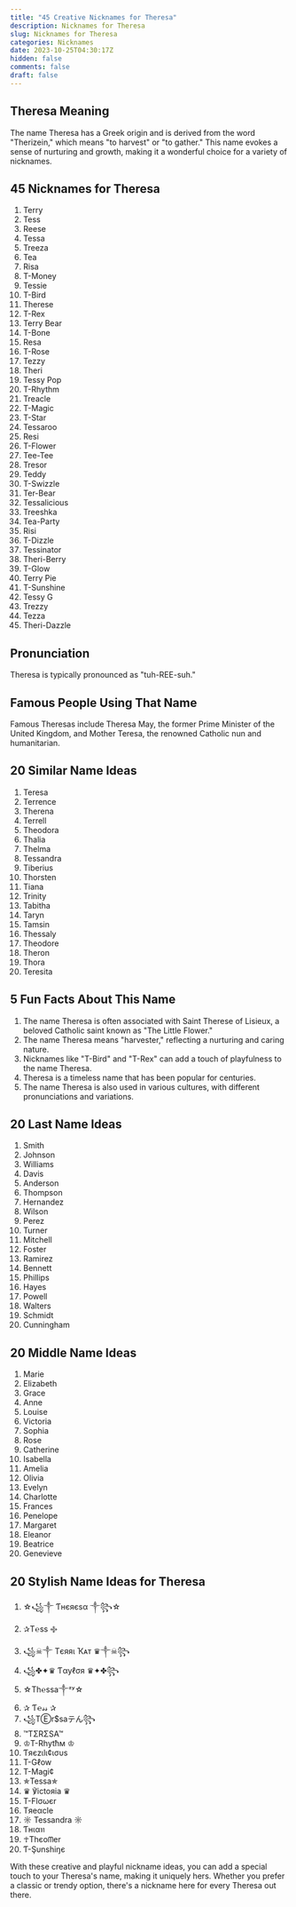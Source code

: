 ```yaml
---
title: "45 Creative Nicknames for Theresa"
description: Nicknames for Theresa
slug: Nicknames for Theresa
categories: Nicknames
date: 2023-10-25T04:30:17Z
hidden: false
comments: false
draft: false
---
```



## Theresa Meaning
The name Theresa has a Greek origin and is derived from the word "Therizein," which means "to harvest" or "to gather." This name evokes a sense of nurturing and growth, making it a wonderful choice for a variety of nicknames.

## 45 Nicknames for Theresa
1. Terry
2. Tess
3. Reese
4. Tessa
5. Treeza
6. Tea
7. Risa
8. T-Money
9. Tessie
10. T-Bird
11. Therese
12. T-Rex
13. Terry Bear
14. T-Bone
15. Resa
16. T-Rose
17. Tezzy
18. Theri
19. Tessy Pop
20. T-Rhythm
21. Treacle
22. T-Magic
23. T-Star
24. Tessaroo
25. Resi
26. T-Flower
27. Tee-Tee
28. Tresor
29. Teddy
30. T-Swizzle
31. Ter-Bear
32. Tessalicious
33. Treeshka
34. Tea-Party
35. Risi
36. T-Dizzle
37. Tessinator
38. Theri-Berry
39. T-Glow
40. Terry Pie
41. T-Sunshine
42. Tessy G
43. Trezzy
44. Tezza
45. Theri-Dazzle

## Pronunciation
Theresa is typically pronounced as "tuh-REE-suh."

## Famous People Using That Name
Famous Theresas include Theresa May, the former Prime Minister of the United Kingdom, and Mother Teresa, the renowned Catholic nun and humanitarian.

## 20 Similar Name Ideas
1. Teresa
2. Terrence
3. Therena
4. Terrell
5. Theodora
6. Thalia
7. Thelma
8. Tessandra
9. Tiberius
10. Thorsten
11. Tiana
12. Trinity
13. Tabitha
14. Taryn
15. Tamsin
16. Thessaly
17. Theodore
18. Theron
19. Thora
20. Teresita

## 5 Fun Facts About This Name
1. The name Theresa is often associated with Saint Therese of Lisieux, a beloved Catholic saint known as "The Little Flower."
2. The name Theresa means "harvester," reflecting a nurturing and caring nature.
3. Nicknames like "T-Bird" and "T-Rex" can add a touch of playfulness to the name Theresa.
4. Theresa is a timeless name that has been popular for centuries.
5. The name Theresa is also used in various cultures, with different pronunciations and variations.

## 20 Last Name Ideas
1. Smith
2. Johnson
3. Williams
4. Davis
5. Anderson
6. Thompson
7. Hernandez
8. Wilson
9. Perez
10. Turner
11. Mitchell
12. Foster
13. Ramirez
14. Bennett
15. Phillips
16. Hayes
17. Powell
18. Walters
19. Schmidt
20. Cunningham

## 20 Middle Name Ideas
1. Marie
2. Elizabeth
3. Grace
4. Anne
5. Louise
6. Victoria
7. Sophia
8. Rose
9. Catherine
10. Isabella
11. Amelia
12. Olivia
13. Evelyn
14. Charlotte
15. Frances
16. Penelope
17. Margaret
18. Eleanor
19. Beatrice
20. Genevieve

## 20 Stylish Name Ideas for Theresa
1. ☆꧁༒ Ƭнєяєѕα ༒꧂☆
2. ✰T℮ss ࿇
3. ꧁☠︎༒ Tєяяι Ҡᴀт ♛༒☠︎꧂
4. ꧁✤✦♛ Ƭαуℓσя ♛✦✤꧂
5. ☆Th℮ssa༒ᶻʸ☆
6. ✰ Ƭ℮𝓈𝓈 ✰
7. ꧁TⒺr$saテん꧂
8. ™TΣRΣSA™
9. ♔T-Rhytћм ♔
10. Ƭяєzιlι¢ισυѕ
11. T-Gℓow
12. T-Magi¢
13. ✯Tessa✯
14. ♛ ℣ictoяia ♛
15. T-Flσωєr
16. Tяeαcle
17. ☼ Tessandra ☼
18. Ƭнιαท
19. ☥Thєoᗰer
20. Ƭ-Şυnshiŋє

With these creative and playful nickname ideas, you can add a special touch to your Theresa's name, making it uniquely hers. Whether you prefer a classic or trendy option, there's a nickname here for every Theresa out there.